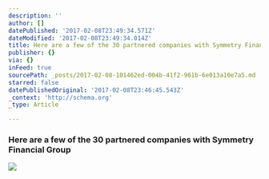```yaml
---
description: ''
author: []
datePublished: '2017-02-08T23:49:34.571Z'
dateModified: '2017-02-08T23:49:34.014Z'
title: Here are a few of the 30 partnered companies with Symmetry Financial Group
publisher: {}
via: {}
inFeed: true
sourcePath: _posts/2017-02-08-101462ed-004b-41f2-961b-6e013a10e7a5.md
starred: false
datePublishedOriginal: '2017-02-08T23:46:45.543Z'
_context: 'http://schema.org'
_type: Article

---
```

### Here are a few of the 30 partnered companies with Symmetry Financial Group
![](https://the-grid-user-content.s3-us-west-2.amazonaws.com/3d78e2e2-9ddc-4ab8-a722-7576725244ef.jpg)